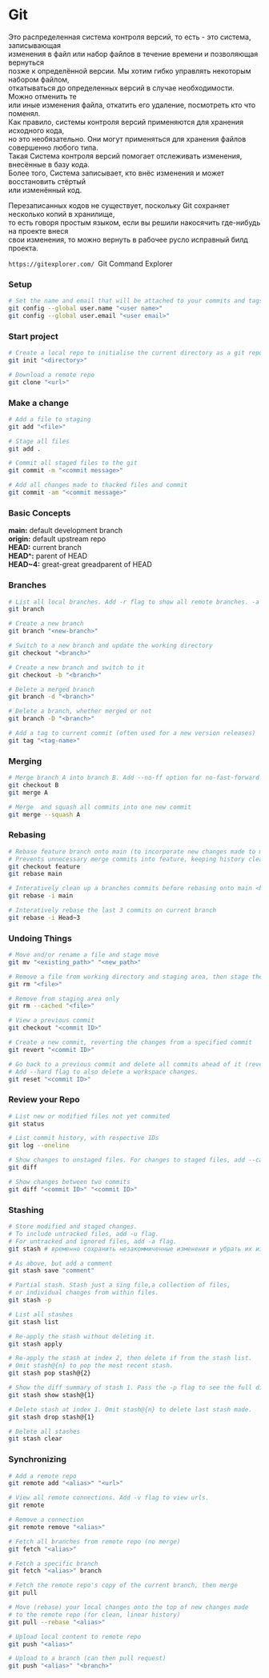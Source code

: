 # Git
Это распределенная система контроля версий, то есть - это система, записывающая <br>
изменения в файл или набор файлов в течение времени и позволяющая вернуться <br>
позже к определённой версии. Мы хотим гибко управлять некоторым набором файлом, <br>
откатываться до определенных версий в случае необходимости. Можно отменить те <br>
или иные изменения файла, откатить его удаление, посмотреть кто что поменял. <br>
Как правило, системы контроля версий применяются для хранения исходного кода, <br>
но это необязательно. Они могут применяться для хранения файлов совершенно любого типа. <br>
Такая Система контроля версий помогает отслеживать изменения, внесённые в базу кода.  <br>
Более того, Система записывает, кто внёс изменения и может восстановить стёртый <br>
или изменённый код.

Перезаписанных кодов не существует, поскольку Git сохраняет несколько копий в хранилище, <br>
то есть говоря простым языком, если вы решили накосячить где-нибудь на проекте внеся <br>
свои изменения, то можно вернуть в рабочее русло исправный билд проекта.

`https://gitexplorer.com/ `Git Command Explorer

### Setup
```bash
# Set the name and email that will be attached to your commits and tags
git config --global user.name "<user name>"
git config --global user.email "<user email>"
```

### Start project
```bash
# Create a local repo to initialise the current directory as a git repo
git init "<directory>"

# Download a remote repo
git clone "<url>"
```

### Make a change
```bash
# Add a file to staging
git add "<file>"

# Stage all files
git add .

# Commit all staged files to the git
git commit -m "<commit message>"

# Add all changes made to thacked files and commit
git commit -am "<commit message>"
```

### Basic Concepts
**main:** default development branch <br>
**origin:** default upstream repo <br>
**HEAD:** current branch <br>
**HEAD^:** parent of HEAD <br>
**HEAD~4:** great-great greadparent of HEAD 

### Branches
```bash
# List all local branches. Add -r flag to show all remote branches. -a flag for all branches. <br>
git branch

# Create a new branch
git branch "<new-branch>"

# Switch to a new branch and update the working directory
git checkout "<branch>"

# Create a new branch and switch to it
git checkout -b "<branch>"

# Delete a merged branch
git branch -d "<branch>"

# Delete a branch, whether merged or not
git branch -D "<branch>"

# Add a tag to current commit (often used for a new version releases)
git tag "<tag-name>"
```

### Merging
```bash
# Merge branch A into branch B. Add --no-ff option for no-fast-forward merge
git checkout B
git merge A

# Merge  and squash all commits into one new commit
git merge --squash A
```

### Rebasing
```bash
# Rebase feature branch onto main (to incorporate new changes made to main).
# Prevents unnecessary merge commits into feature, keeping history clean.
git checkout feature
git rebase main

# Interatively clean up a branches commits before rebasing onto main <br>
git rebase -i main

# Interatively rebase the last 3 commits on current branch
git rebase -i Head~3
```

### Undoing Things
```bash
# Move and/or rename a file and stage move
git mv "<existing_path>" "<new_path>"

# Remove a file from working directory and staging area, then stage the removal
git rm "<file>"

# Remove from staging area only
git rm --cached "<file>"

# View a previous commit
git checkout "<commit ID>"

# Create a new commit, reverting the changes from a specified commit
git revert "<commit ID>"

# Go back to a previous commit and delete all commits ahead of it (rever it safer).
# Add --hard flag to also delete a workspace changes.
git reset "<commit ID>"
```

### Review your Repo
```bash
# List new or modified files not yet commited
git status

# List commit history, with respective IDs
git log --oneline

# Show changes to unstaged files. For changes to staged files, add --cached option.
git diff

# Show changes between two commits
git diff "<commit ID>" "<commit ID>"
```

### Stashing
```bash
# Store modified and staged changes.
# To include untracked files, add -u flag.
# For untracked and ignored files, add -a flag.
git stash # временно сохранить незакоммиченные изменения и убрать их из рабочей директории

# As above, but add a comment
git stash save "comment"

# Partial stash. Stash just a sing file,a collection of files,
# or individual changes from within files.
git stash -p

# List all stashes
git stash list

# Re-apply the stash without deleting it.
git stash apply

# Re-apply the stash at index 2, then delete if from the stash list.
# Omit stash@{n} to pop the most recent stash.
git stash pop stash@{2}

# Show the diff summary of stash 1. Pass the -p flag to see the full diff.
git stash show stash@{1}

# Delete stash at index 1. Omit stash@{n} to delete last stash made.
git stash drop stash@{1}

# Delete all stashes
git stash clear
```

### Synchronizing
```bash
# Add a remote repo
git remote add "<alias>" "<url>"

# View all remote connections. Add -v flag to view urls.
git remote

# Remove a connection
git remote remove "<alias>"

# Fetch all branches from remote repo (no merge)
git fetch "<alias>"

# Fetch a specific branch
git fetch "<alias>" branch

# Fetch the remote repo's copy of the current branch, then merge
git pull

# Move (rebase) your local changes onto the top of new changes made
# to the remote repo (for clean, linear history)
git pull --rebase "<alias>"

# Upload local content to remote repo
git push "<alias>"

# Upload to a branch (can then pull request)
git push "<alias>" "<branch>"
```